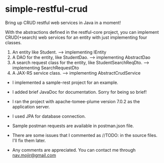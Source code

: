 # simple-restful-crud
Bring up CRUD restful web services in Java in a moment!


With the abstractions defined in the restful-core project, you can implement CRUD(+search) web services for an entity with just implementing four classes. 
1. An entity like Student. --> implementing IEntity
2. A DAO for the entity, like StudentDao. --> implementing AbstractDao
3. A search request class for the entity, like StudentSearchReqDto. --> implementing SearchRequestDto
4. A JAX-RS service class. --> implementing AbstractCrudService

* I implemented a sample-rest project for an example.

* I added brief JavaDoc for documentation. Sorry for being so brief!

* I ran the project with apache-tomee-plume version 7.0.2 as the application server.

* I used JPA for database connection.

* Sample postman requests are available in postman.json file.

* There are some issues that I commented as //TODO: in the source files. I'll fix them later.

* Any comments are appreciated. You can contact me through nav.mojir@gmail.com
